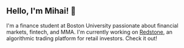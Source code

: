 ## Hello, I'm Mihai! 👋

I'm a finance student at Boston University passionate about financial markets, fintech, and MMA. I'm currently working on [Redstone](https://www.redstone.markets/), an algorithmic trading platform for retail investors. Check it out!

